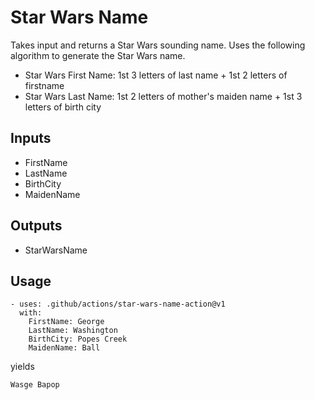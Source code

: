 # Star Wars Name

Takes input and returns a Star Wars sounding name.  Uses the following algorithm to generate the Star Wars name.
- Star Wars First Name: 1st 3 letters of last name + 1st 2 letters of firstname
- Star Wars Last Name: 1st 2 letters of mother's maiden name + 1st 3 letters of birth city

## Inputs
- FirstName
- LastName
- BirthCity
- MaidenName

## Outputs
- StarWarsName

## Usage
```
- uses: .github/actions/star-wars-name-action@v1
  with:
    FirstName: George
    LastName: Washington
    BirthCity: Popes Creek
    MaidenName: Ball
```
yields
```
Wasge Bapop
```
